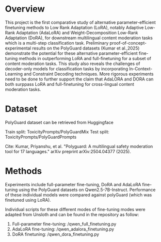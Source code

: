 # Overview

This project is the first comparative study of alternative parameter-efficient finetuning methods to Low Rank Adaptation (LoRA), notably Adaptive Low-Rank Adaptation (AdaLoRA) and Weight-Decomposition Low-Rank Adaptation (DoRA), for downstream multilingual content moderation tasks which is a multi-step classification task. Preliminary proof-of-concept-experimental results on the PolyGuard datasets (Kumar et al.,2025) demonstrate the potential for these alternative parameter-efficient fine-tuning methods in outperforming LoRA and full-finetuning for a subset of content moderation tasks. This study also reveals the challenges of decoder-only models for classification tasks by incorporating In-Context-Learning and Constraint Decoding techniques. More rigorous experiments need to be done to further support the claim that AdaLORA and DORA can both surppass LoRA and full-finetuning for cross-lingual content moderation tasks.

# Dataset

PolyGuard dataset can be retrieved from Huggingface

Train split: ToxicityPrompts/PolyGuardMix
Test split: ToxicityPrompts/PolyGuardPrompts

Cite: Kumar, Priyanshu, et al. "Polyguard: A multilingual safety moderation tool for 17 languages." arXiv preprint arXiv:2504.04377 (2025).

# Methods

Experiments include full-parameter fine-tuning, DoRA and AdaLoRA fine-tuning using the PolyGuard datasets on Qwen2.5-7B-Instruct. Performance of these individual models were compared against polyGuard (which was finetuned using LoRA).

Individual scripts for these different modes of fine-tuning modes were adapted from Unsloth and can be found in the repository as follow:
1. Full-parameter fine-tuning: /qwen_full_finetuning.py
2. AdaLoRA fine-tuning: /qwen_adalora_finetuning.py
3. DoRA finetuning: /qwen_dora_finetuning.py

